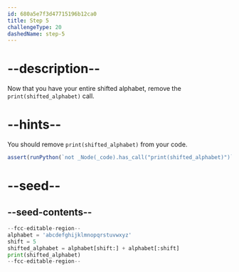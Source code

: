 ```yaml
---
id: 680a5e7f3d47715196b12ca0
title: Step 5
challengeType: 20
dashedName: step-5
---
```


# --description--

Now that you have your entire shifted alphabet, remove the `print(shifted_alphabet)` call.

# --hints--

You should remove `print(shifted_alphabet)` from your code.

```js
assert(runPython(`not _Node(_code).has_call("print(shifted_alphabet)")`))
```

# --seed--

## --seed-contents--

```py
--fcc-editable-region--
alphabet = 'abcdefghijklmnopqrstuvwxyz'
shift = 5
shifted_alphabet = alphabet[shift:] + alphabet[:shift]
print(shifted_alphabet)
--fcc-editable-region--
```
